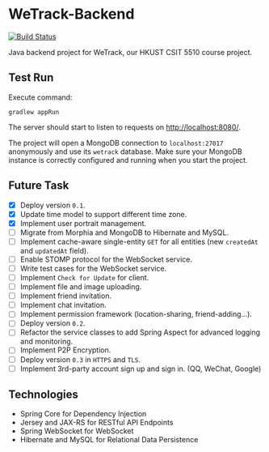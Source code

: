 # WeTrack-Backend

[![Build Status](https://travis-ci.org/WeTrack/WeTrack-Backend.svg?branch=master)](https://travis-ci.org/WeTrack/WeTrack-Backend)

Java backend project for WeTrack, our HKUST CSIT 5510 course project.

## Test Run

Execute command:

```
gradlew appRun
```

The server should start to listen to requests on [http://localhost:8080/](http://localhost:8080/).

The project will open a MongoDB connection to `localhost:27017` anonymously and use its `wetrack` database. Make sure your MongoDB instance is correctly configured and running when you start the project.

## Future Task

- [x] Deploy version `0.1`.
- [x] Update time model to support different time zone.
- [x] Implement user portrait management.
- [ ] Migrate from Morphia and MongoDB to Hibernate and MySQL.
- [ ] Implement cache-aware single-entity `GET` for all entities (new `createdAt` and `updatedAt` field).
- [ ] Enable STOMP protocol for the WebSocket service.
- [ ] Write test cases for the WebSocket service.
- [ ] Implement `Check for Update` for client.
- [ ] Implement file and image uploading.
- [ ] Implement friend invitation.
- [ ] Implement chat invitation.
- [ ] Implement permission framework (location-sharing, friend-adding...).
- [ ] Deploy version `0.2`.
- [ ] Refactor the service classes to add Spring Aspect for advanced logging and monitoring.
- [ ] Implement P2P Encryption.
- [ ] Deploy version `0.3` in `HTTPS` and `TLS`.
- [ ] Implement 3rd-party account sign up and sign in. (QQ, WeChat, Google)

## Technologies

- Spring Core for Dependency Injection
- Jersey and JAX-RS for RESTful API Endpoints
- Spring WebSocket for WebSocket
- Hibernate and MySQL for Relational Data Persistence

